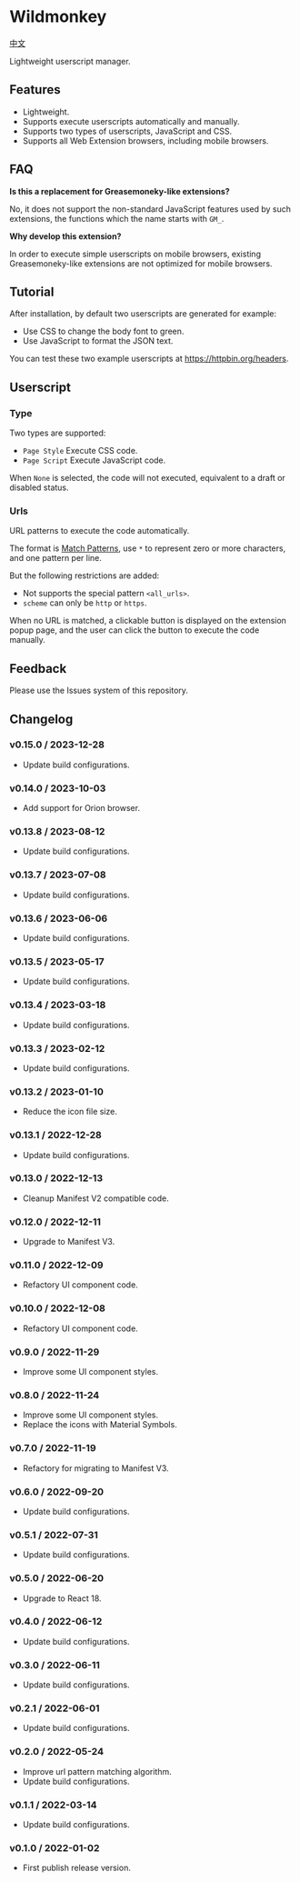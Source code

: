 Wildmonkey
==========

[中文](./README.zh.md)

Lightweight userscript manager.

Features
--------

* Lightweight.
* Supports execute userscripts automatically and manually.
* Supports two types of userscripts, JavaScript and CSS.
* Supports all Web Extension browsers, including mobile browsers.

FAQ
---

**Is this a replacement for Greasemoneky-like extensions?**

No, it does not support the non-standard JavaScript features used by such extensions, the functions which the name starts with `GM_`.

**Why develop this extension?**

In order to execute simple userscripts on mobile browsers, existing Greasemoneky-like extensions are not optimized for mobile browsers.

Tutorial
--------

After installation, by default two userscripts are generated for example:

* Use CSS to change the body font to green.
* Use JavaScript to format the JSON text.

You can test these two example userscripts at <https://httpbin.org/headers>.

Userscript
----------

### Type

Two types are supported:

* `Page Style` Execute CSS code.
* `Page Script` Execute JavaScript code.

When `None` is selected, the code will not executed, equivalent to a draft or disabled status.

### Urls

URL patterns to execute the code automatically.

The format is [Match Patterns](https://developer.mozilla.org/zh-CN/docs/Mozilla/Add-ons/WebExtensions/Match_patterns), use `*` to represent zero or more characters, and one pattern per line.

But the following restrictions are added:

* Not supports the special pattern `<all_urls>`.
* `scheme` can only be `http` or `https`.

When no URL is matched, a clickable button is displayed on the extension popup page, and the user can click the button to execute the code manually.

Feedback
--------

Please use the Issues system of this repository.

Changelog
---------

### v0.15.0 / 2023-12-28

* Update build configurations.

### v0.14.0 / 2023-10-03

* Add support for Orion browser.

### v0.13.8 / 2023-08-12

* Update build configurations.

### v0.13.7 / 2023-07-08

* Update build configurations.

### v0.13.6 / 2023-06-06

* Update build configurations.

### v0.13.5 / 2023-05-17

* Update build configurations.

### v0.13.4 / 2023-03-18

* Update build configurations.

### v0.13.3 / 2023-02-12

* Update build configurations.

### v0.13.2 / 2023-01-10

* Reduce the icon file size.

### v0.13.1 / 2022-12-28

* Update build configurations.

### v0.13.0 / 2022-12-13

* Cleanup Manifest V2 compatible code.

### v0.12.0 / 2022-12-11

* Upgrade to Manifest V3.

### v0.11.0 / 2022-12-09

* Refactory UI component code.

### v0.10.0 / 2022-12-08

* Refactory UI component code.

### v0.9.0 / 2022-11-29

* Improve some UI component styles.

### v0.8.0 / 2022-11-24

* Improve some UI component styles.
* Replace the icons with Material Symbols.

### v0.7.0 / 2022-11-19

* Refactory for migrating to Manifest V3.

### v0.6.0 / 2022-09-20

* Update build configurations.

### v0.5.1 / 2022-07-31

* Update build configurations.

### v0.5.0 / 2022-06-20

* Upgrade to React 18.

### v0.4.0 / 2022-06-12

* Update build configurations.

### v0.3.0 / 2022-06-11

* Update build configurations.

### v0.2.1 / 2022-06-01

* Update build configurations.

### v0.2.0 / 2022-05-24

* Improve url pattern matching algorithm.
* Update build configurations.

### v0.1.1 / 2022-03-14

* Update build configurations.

### v0.1.0 / 2022-01-02

* First publish release version.
